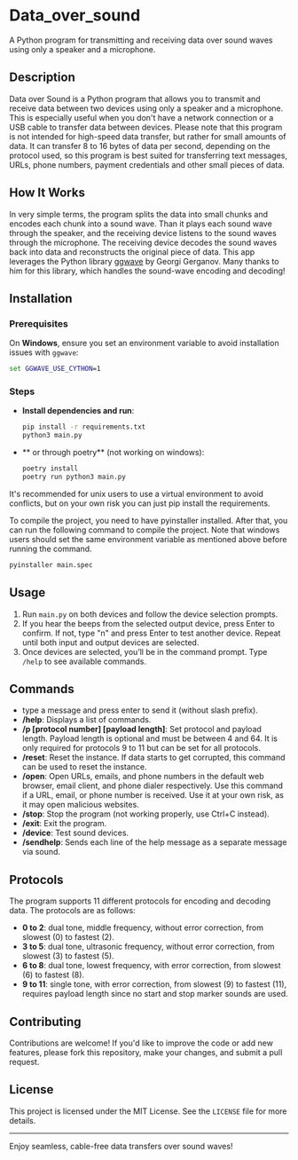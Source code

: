 # Data_over_sound

A Python program for transmitting and receiving data over sound waves using only a speaker and a microphone.

## Description

Data over Sound is a Python program that allows you to transmit and receive data between two devices using only a speaker and a microphone. This is especially useful when you don't have a network connection or a USB cable to transfer data between devices.
Please note that this program is not intended for high-speed data transfer, but rather for small amounts of data. It can transfer 8 to 16 bytes of data per second, depending on the protocol used, so this program is best suited for transferring text messages, URLs, phone numbers, payment credentials and other small pieces of data.


## How It Works

In very simple terms, the program splits the data into small chunks and encodes each chunk into a sound wave. Than it plays each sound wave through the speaker, and the receiving device listens to the sound waves through the microphone. The receiving device decodes the sound waves back into data and reconstructs the original piece of data.
This app leverages the Python library [ggwave](https://github.com/ggerganov/ggwave) by Georgi Gerganov. Many thanks to him for this library, which handles the sound-wave encoding and decoding!

## Installation

### Prerequisites

On **Windows**, ensure you set an environment variable to avoid installation issues with `ggwave`:

```cmd
set GGWAVE_USE_CYTHON=1
```

### Steps

- **Install dependencies and run**:
    ```bash
    pip install -r requirements.txt
    python3 main.py
    ```
- ** or through poetry** (not working on windows):
    ```bash
    poetry install
    poetry run python3 main.py
    ```
  
It's recommended for unix users to use a virtual environment to avoid conflicts, but on your own risk you can just pip install the requirements.

To compile the project, you need to have pyinstaller installed. After that, you can run the following command to compile the project. Note that windows users should set the same environment variable as mentioned above before running the command.

```bash
pyinstaller main.spec
```

## Usage

1. Run `main.py` on both devices and follow the device selection prompts.
2. If you hear the beeps from the selected output device, press Enter to confirm. If not, type "n" and press Enter to test another device. Repeat until both input and output devices are selected.
3. Once devices are selected, you’ll be in the command prompt. Type `/help` to see available commands.

## Commands

- type a message and press enter to send it (without slash prefix).
- **/help**: Displays a list of commands.
- **/p [protocol number] [payload length]**: Set protocol and payload length. Payload length is optional and must be between 4 and 64. It is only required for protocols 9 to 11 but can be set for all protocols.
- **/reset**: Reset the instance. If data starts to get corrupted, this command can be used to reset the instance.
- **/open**: Open URLs, emails, and phone numbers in the default web browser, email client, and phone dialer respectively. Use this command if a URL, email, or phone number is received. Use it at your own risk, as it may open malicious websites.
- **/stop**: Stop the program (not working properly, use Ctrl+C instead).
- **/exit**: Exit the program.
- **/device**: Test sound devices.
- **/sendhelp**: Sends each line of the help message as a separate message via sound.

## Protocols

The program supports 11 different protocols for encoding and decoding data. The protocols are as follows:
- **0 to 2**: dual tone, middle frequency, without error correction, from slowest (0) to fastest (2).
- **3 to 5**: dual tone, ultrasonic frequency, without error correction, from slowest (3) to fastest (5).
- **6 to 8**: dual tone, lowest frequency, with error correction, from slowest (6) to fastest (8).
- **9 to 11**: single tone, with error correction, from slowest (9) to fastest (11), requires payload length since no start and stop marker sounds are used.

## Contributing

Contributions are welcome! If you'd like to improve the code or add new features, please fork this repository, make your changes, and submit a pull request.

## License

This project is licensed under the MIT License. See the `LICENSE` file for more details.

---

Enjoy seamless, cable-free data transfers over sound waves!
